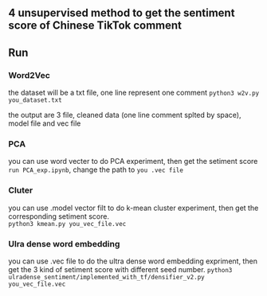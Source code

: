 ## 4 unsupervised method to get the sentiment score of Chinese TikTok comment


## Run
### Word2Vec

the dataset will be a txt file, one line represent one comment
`python3 w2v.py you_dataset.txt`

the output are 3 file, cleaned data (one line comment splted by space), model file and vec file

### PCA
you can use word vecter to do PCA experiment, then get the setiment score  
`run PCA_exp.ipynb`, change the path to `you .vec file`


### Cluter
you can use .model vector filt to do k-mean cluster experiment, then get the corresponding setiment score.  
`python3 kmean.py you_vec_file.vec`

### Ulra dense word embedding
you can use .vec file to do the ultra dense word embedding expriment, then get the 3 kind of setiment score with different seed number.
`python3 ulradense_sentiment/implemented_with_tf/densifier_v2.py you_vec_file.vec`
